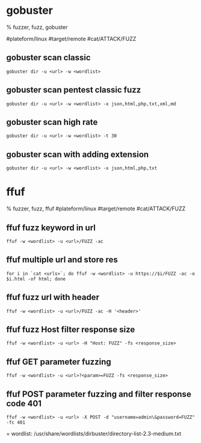 # gobuster

% fuzzer, fuzz, gobuster

#plateform/linux #target/remote #cat/ATTACK/FUZZ
## gobuster scan classic
```
gobuster dir -u <url> -w <wordlist>
```

## gobuster scan pentest classic fuzz
```
gobuster dir -u <url> -w <wordlist> -x json,html,php,txt,xml,md
```

## gobuster scan high rate
```
gobuster dir -u <url> -w <wordlist> -t 30
```

## gobuster scan with adding extension
```
gobuster dir -u <url> -w <wordlist> -x json,html,php,txt
```

# ffuf

% fuzzer, fuzz, ffuf
#plateform/linux #target/remote #cat/ATTACK/FUZZ
## ffuf fuzz keyword in url
```
ffuf -w <wordlist> -u <url>/FUZZ -ac
```

## ffuf multiple url and store res
```
for i in `cat <urls>`; do ffuf -w <wordlist> -u https://$i/FUZZ -ac -o $i.html -of html; done
```

## ffuf fuzz url with header
```
ffuf -w <wordlist> -u <url>/FUZZ -ac -H '<header>'
```

## ffuf fuzz Host filter response size
```
ffuf -w <wordlist> -u <url> -H "Host: FUZZ" -fs <response_size>
```

## ffuf GET parameter fuzzing
```
ffuf -w <wordlist> -u <url>?<param>=FUZZ -fs <response_size>
```

## ffuf POST parameter fuzzing and filter response code 401
```
ffuf -w <wordlist> -u <url> -X POST -d "username=admin\&password=FUZZ" -fc 401
```

= wordlist: /usr/share/wordlists/dirbuster/directory-list-2.3-medium.txt
